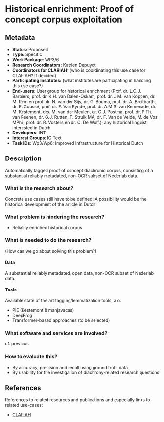 # Historical enrichment: Proof of concept corpus exploitation

## Metadata

* **Status:**  Proposed
* **Type:** Specific
* **Work Package**: WP3/6
* **Research Coordinators:** Katrien Depuydt
* **Coordinators for CLARIAH:**  (who is coordinating this use case for CLARIAH? If decided)
* **Participating Institutes:** (what institutes are participating in handling this use case?)
* **End-users**: User group for historical enrichment (Prof. dr. L.C.J. Barbiers, prof. dr. K.H. van Dalen-Oskam, prof. dr. J.M. van Koppen, dr. M. Rem en prof. dr. N. van der Sijs,  dr. G. Bouma, prof. dr. A. Breitbarth, dr. E. Coussé, prof. dr. F. Van Eynde, prof. dr. A.M.S. van Kemenade, dr. M. Kestemont, drs. M. van der Meulen, dr. G.J. Postma, prof. dr. P.Th. van Reenen, dr. G.J. Rutten, T. Struik MA, dr. F. Van de Velde, M. de Vos MPhil, prof. dr. R. Vosters en dr. C. De Wulf.); any historical linguist interested in Dutch
* **Developers**: INT
* **Interest Groups**: IG Text
* **Task IDs**: Wp3/Wp6: Improved Infrastructure for Historical Dutch

## Description

Automatically tagged proof of concept diachronic corpus, consisting of a substantial reliably metadated, non-OCR subset of Nederlab data.

### What is the research about?

Concrete use cases still have to be defined; A possibility would be the historical development of the article in Dutch

### What problem is hindering the research?

* Reliably enriched historical corpus

### What is needed to do the research?

(How can we go about solving this problem?)

#### Data

A substantial reliably metadated, open data, non-OCR subset of Nederlab data.

#### Tools

Available state of the art tagging/lemmatization tools, a.o.

* PIE (Kestemont & manjavacas)
* DeepFrog
* Transformer-based approaches (to be selected)

### What software and services are involved?

cf. previous

### How to evaluate this?

* By accuracy, precision and recall using ground truth data
* By usability for the investigation of diachrony-related research questions

## References

References to related resources and publications and especially links to related use-cases:

* [CLARIAH](https://clariah.nl)


